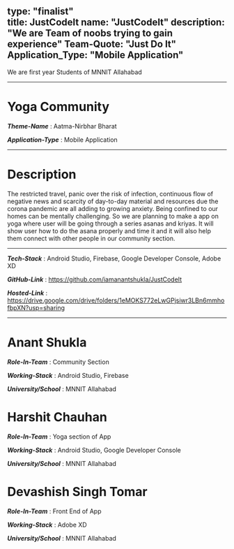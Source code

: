 type: "finalist"                   
title: JustCodeIt
name: "JustCodeIt"
description: "We are Team of noobs trying to gain experience"
Team-Quote: "Just Do It"
Application_Type: "Mobile Application"
---

We are first year Students of MNNIT Allahabad

---

# Yoga Community

_**Theme-Name**_ : Aatma-Nirbhar Bharat

_**Application-Type**_ :   Mobile Application

---

# Description

 The restricted travel, panic over the risk of infection, continuous flow of negative news and scarcity of day-to-day material and resources due the corona pandemic are all adding to growing anxiety. Being confined to our homes can be mentally challenging. So we are planning to make a app on yoga where user will be going through a series asanas and kriyas. It will show user how to do the asana properly and time it and it will also help them
 connect with other people in our community section.


---

_**Tech-Stack**_  :   Android Studio, Firebase, Google Developer Console, Adobe XD

_**GitHub-Link**_ :   https://github.com/iamanantshukla/JustCodeIt

_**Hosted-Link**_ :   https://drive.google.com/drive/folders/1eMOKS772eLwGPjsiwr3LBn6mmhofbpXN?usp=sharing


---


# Anant Shukla

_**Role-In-Team**_  : Community Section

_**Working-Stack**_ : Android Studio, Firebase

_**University/School**_ : MNNIT Allahabad


# Harshit Chauhan

_**Role-In-Team**_  : Yoga section of App

_**Working-Stack**_ : Android Studio, Google Developer Console

_**University/School**_ : MNNIT Allahabad



# Devashish Singh Tomar

_**Role-In-Team**_  : Front End of App

_**Working-Stack**_ : Adobe XD

_**University/School**_ : MNNIT Allahabad
